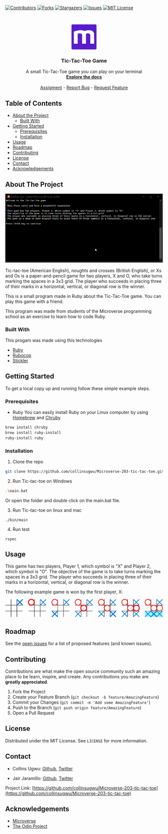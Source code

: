 <!--
*** Thanks for checking out this README Template. If you have a suggestion that would
*** make this better, please fork the repo and create a pull request or simply open
*** an issue with the tag "enhancement".
*** Thanks again! Now go create something AMAZING! :D
-->





<!-- PROJECT SHIELDS -->
<!--
*** I'm using markdown "reference style" links for readability.
*** Reference links are enclosed in brackets [ ] instead of parentheses ( ).
*** See the bottom of this document for the declaration of the reference variables
*** for contributors-url, forks-url, etc. This is an optional, concise syntax you may use.
*** https://www.markdownguide.org/basic-syntax/#reference-style-links
-->
[![Contributors][contributors-shield]][contributors-url]
[![Forks][forks-shield]][forks-url]
[![Stargazers][stars-shield]][stars-url]
[![Issues][issues-shield]][issues-url]
[![MIT License][license-shield]][license-url]



<!-- PROJECT LOGO -->
<br />
<p align="center">
  <a href="https://www.microverse.org/">
    <img src="doc/microverse.png" alt="Logo" width="80" height="80">
  </a>

  <h3 align="center">Tic-Tac-Toe Game</h3>

  <p align="center">
    A small Tic-Tac-Toe game you can play on your terminal
    <br />
    <a href="https://github.com/collinsugwu/Microverse-203-tic-tac-toe/blob/master/README.md"><strong>Explore the docs</strong></a>
    <br />
    <br />
    <a href="https://www.theodinproject.com/courses/ruby-programming/lessons/oop">Assigment</a>
    -
    <a href="https://github.com/collinsugwu/Microverse-203-tic-tac-toe/issues">Report Bug</a>
    -
    <a href="https://github.com/collinsugwu/Microverse-203-tic-tac-toe/issues">Request Feature</a>
  </p>
</p>



<!-- TABLE OF CONTENTS -->
## Table of Contents

* [About the Project](#about-the-project)
  * [Built With](#built-with)
* [Getting Started](#getting-started)
  * [Prerequisites](#prerequisites)
  * [Installation](#installation)
* [Usage](#usage)
* [Roadmap](#roadmap)
* [Contributing](#contributing)
* [License](#license)
* [Contact](#contact)
* [Acknowledgements](#acknowledgements)



<!-- ABOUT THE PROJECT -->
## About The Project

<p align="center">
    <img src="doc/demo.gif" alt="Screenshot">
</p>
<!-- [![Product Name Screen Shot][product-screenshot]](https://example.com) -->

Tic-tac-toe (American English), noughts and crosses (British English), or Xs and Os is a paper-and-pencil game for two players, X and O, who take turns marking the spaces in a 3x3 grid. The player who succeeds in placing three of their marks in a horizontal, vertical, or diagonal row is the winner.

This is a small program made in Ruby about the Tic-Tac-Toe game. You can play this game with a friend.

This program was made from students of the Microverse programming school as an exercise to learn how to code Ruby.

### Built With
This progam was made using this technologies
* [Ruby](https://www.ruby-lang.org/en/)
* [Rubocop](https://github.com/rubocop-hq/rubocop)
* [Stickler](https://stickler-ci.com/)



<!-- GETTING STARTED -->
## Getting Started

To get a local copy up and running follow these simple example steps.

### Prerequisites

* Ruby
You can easily install Ruby on your Linux computer by using [Homebrew](https://docs.brew.sh/) and [Chruby](https://github.com/postmodern/chruby)
```sh
brew install chruby
brew install ruby-install
ruby-install ruby
```

### Installation

<!-- 1. Get a free API Key at [https://example.com](https://example.com) -->
1. Clone the repo
```sh
git clone https://github.com/collinsugwu/Microverse-203-tic-tac-toe.git
```
 2. Run Tic-tac-toe on Windows
```sh
.\main.bat
``` 
Or open the folder and double click on the main.bat file.

 3. Run Tic-tac-toe on linux and mac
```
./bin/main
``` 
4. Run test
``` 
rspec
```

<!-- USAGE EXAMPLES -->
## Usage

This game has two players, Player 1, which symbol is "X" and Player 2, which symbol is "O". The objective of the game is to take turns marking the spaces in a 3x3 grid. The player who succeeds in placing three of their marks in a horizontal, vertical, or diagonal row is the winner.

The following example game is won by the first player, X:

<p align="center">
    <img src="doc/examples.png" alt="Examples">
</p>




<!-- ROADMAP -->
## Roadmap

See the [open issues](https://github.com/collinsugwu/Microverse-203-tic-tac-toe/issues) for a list of proposed features (and known issues).



<!-- CONTRIBUTING -->
## Contributing

Contributions are what make the open source community such an amazing place to be learn, inspire, and create. Any contributions you make are **greatly appreciated**.

1. Fork the Project
2. Create your Feature Branch (`git checkout -b feature/AmazingFeature`)
3. Commit your Changes (`git commit -m 'Add some AmazingFeature'`)
4. Push to the Branch (`git push origin feature/AmazingFeature`)
5. Open a Pull Request



<!-- LICENSE -->
## License

Distributed under the MIT License. See `LICENSE` for more information.



<!-- CONTACT -->
## Contact


* Collins Ugwu: [Github](https://github.com/collinsugwu), [Twitter](https://twitter.com/collinsugwu_me
)

* Jair Jaramillo: [Github](https://github.com/jairjy), [Twitter](https://twitter.com/jairjy)

Project Link: [https://github.com/collinsugwu/Microverse-203-tic-tac-toe](https://github.com/collinsugwu/Microverse-203-tic-tac-toe)

<!-- ACKNOWLEDGEMENTS -->
## Acknowledgements
* [Microverse](https://www.microverse.org/)
* [The Odin Project](https://www.theodinproject.com/)




<!-- MARKDOWN LINKS & IMAGES -->
<!-- https://www.markdownguide.org/basic-syntax/#reference-style-links -->
[contributors-shield]: https://img.shields.io/github/contributors/othneildrew/Best-README-Template.svg?style=flat-square
[contributors-url]: https://github.com/collinsugwu/Microverse-203-tic-tac-toe/graphs/contributors
[forks-shield]: https://img.shields.io/github/forks/collinsugwu/Microverse-203-tic-tac-toe
[forks-url]: https://github.com/collinsugwu/Microverse-203-tic-tac-toe/network/members
[stars-shield]: https://img.shields.io/github/stars/collinsugwu/Microverse-203-tic-tac-toe
[stars-url]: https://github.com/collinsugwu/Microverse-203-tic-tac-toe/stargazers
[issues-shield]: https://img.shields.io/github/issues/collinsugwu/Microverse-203-tic-tac-toe
[issues-url]: https://github.com/collinsugwu/Microverse-203-tic-tac-toe/issues
[license-shield]: https://img.shields.io/github/license/collinsugwu/Microverse-203-tic-tac-toe
[license-url]: https://github.com/collinsugwu/Microverse-203-tic-tac-toe/blob/master/LICENSE.txt
[product-screenshot]: doc/screenshot-3.png
